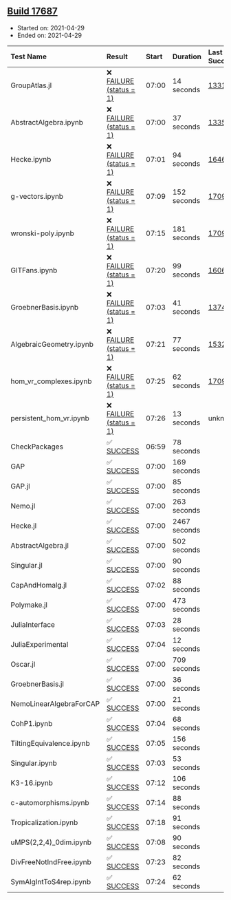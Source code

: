 ## [Build 17687](https://oscarci.mathematik.uni-kl.de/job/oscar/17687/)

* Started on: 2021-04-29
* Ended on: 2021-04-29

| Test Name    | Result | Start | Duration | Last Success | First Failure |
|:-------------|:-------|:------|:---------|:-------------|:--------------|
| GroupAtlas.jl | ❌ [FAILURE (status = 1)](https://oscarci.mathematik.uni-kl.de/job/oscar/17687/artifact/logs/build-17687/GroupAtlas.jl.log) | 07:00 | 14 seconds | [13311](https://oscarci.mathematik.uni-kl.de/job/oscar/13311/) | [13312](https://oscarci.mathematik.uni-kl.de/job/oscar/13312/) |
| AbstractAlgebra.ipynb | ❌ [FAILURE (status = 1)](https://oscarci.mathematik.uni-kl.de/job/oscar/17687/artifact/logs/build-17687/AbstractAlgebra.ipynb.log) | 07:00 | 37 seconds | [13355](https://oscarci.mathematik.uni-kl.de/job/oscar/13355/) | [13356](https://oscarci.mathematik.uni-kl.de/job/oscar/13356/) |
| Hecke.ipynb | ❌ [FAILURE (status = 1)](https://oscarci.mathematik.uni-kl.de/job/oscar/17687/artifact/logs/build-17687/Hecke.ipynb.log) | 07:01 | 94 seconds | [16463](https://oscarci.mathematik.uni-kl.de/job/oscar/16463/) | [16464](https://oscarci.mathematik.uni-kl.de/job/oscar/16464/) |
| g-vectors.ipynb | ❌ [FAILURE (status = 1)](https://oscarci.mathematik.uni-kl.de/job/oscar/17687/artifact/logs/build-17687/g-vectors.ipynb.log) | 07:09 | 152 seconds | [17099](https://oscarci.mathematik.uni-kl.de/job/oscar/17099/) | [17100](https://oscarci.mathematik.uni-kl.de/job/oscar/17100/) |
| wronski-poly.ipynb | ❌ [FAILURE (status = 1)](https://oscarci.mathematik.uni-kl.de/job/oscar/17687/artifact/logs/build-17687/wronski-poly.ipynb.log) | 07:15 | 181 seconds | [17098](https://oscarci.mathematik.uni-kl.de/job/oscar/17098/) | [17099](https://oscarci.mathematik.uni-kl.de/job/oscar/17099/) |
| GITFans.ipynb | ❌ [FAILURE (status = 1)](https://oscarci.mathematik.uni-kl.de/job/oscar/17687/artifact/logs/build-17687/GITFans.ipynb.log) | 07:20 | 99 seconds | [16068](https://oscarci.mathematik.uni-kl.de/job/oscar/16068/) | [16069](https://oscarci.mathematik.uni-kl.de/job/oscar/16069/) |
| GroebnerBasis.ipynb | ❌ [FAILURE (status = 1)](https://oscarci.mathematik.uni-kl.de/job/oscar/17687/artifact/logs/build-17687/GroebnerBasis.ipynb.log) | 07:03 | 41 seconds | [13748](https://oscarci.mathematik.uni-kl.de/job/oscar/13748/) | [13749](https://oscarci.mathematik.uni-kl.de/job/oscar/13749/) |
| AlgebraicGeometry.ipynb | ❌ [FAILURE (status = 1)](https://oscarci.mathematik.uni-kl.de/job/oscar/17687/artifact/logs/build-17687/AlgebraicGeometry.ipynb.log) | 07:21 | 77 seconds | [15322](https://oscarci.mathematik.uni-kl.de/job/oscar/15322/) | [15323](https://oscarci.mathematik.uni-kl.de/job/oscar/15323/) |
| hom_vr_complexes.ipynb | ❌ [FAILURE (status = 1)](https://oscarci.mathematik.uni-kl.de/job/oscar/17687/artifact/logs/build-17687/hom_vr_complexes.ipynb.log) | 07:25 | 62 seconds | [17099](https://oscarci.mathematik.uni-kl.de/job/oscar/17099/) | [17100](https://oscarci.mathematik.uni-kl.de/job/oscar/17100/) |
| persistent_hom_vr.ipynb | ❌ [FAILURE (status = 1)](https://oscarci.mathematik.uni-kl.de/job/oscar/17687/artifact/logs/build-17687/persistent_hom_vr.ipynb.log) | 07:26 | 13 seconds | unknown | unknown |
| CheckPackages | ✅ [SUCCESS](https://oscarci.mathematik.uni-kl.de/job/oscar/17687/artifact/logs/build-17687/CheckPackages.log) | 06:59 | 78 seconds |  |  |
| GAP | ✅ [SUCCESS](https://oscarci.mathematik.uni-kl.de/job/oscar/17687/artifact/logs/build-17687/GAP.log) | 07:00 | 169 seconds |  |  |
| GAP.jl | ✅ [SUCCESS](https://oscarci.mathematik.uni-kl.de/job/oscar/17687/artifact/logs/build-17687/GAP.jl.log) | 07:00 | 85 seconds |  |  |
| Nemo.jl | ✅ [SUCCESS](https://oscarci.mathematik.uni-kl.de/job/oscar/17687/artifact/logs/build-17687/Nemo.jl.log) | 07:00 | 263 seconds |  |  |
| Hecke.jl | ✅ [SUCCESS](https://oscarci.mathematik.uni-kl.de/job/oscar/17687/artifact/logs/build-17687/Hecke.jl.log) | 07:00 | 2467 seconds |  |  |
| AbstractAlgebra.jl | ✅ [SUCCESS](https://oscarci.mathematik.uni-kl.de/job/oscar/17687/artifact/logs/build-17687/AbstractAlgebra.jl.log) | 07:00 | 502 seconds |  |  |
| Singular.jl | ✅ [SUCCESS](https://oscarci.mathematik.uni-kl.de/job/oscar/17687/artifact/logs/build-17687/Singular.jl.log) | 07:00 | 90 seconds |  |  |
| CapAndHomalg.jl | ✅ [SUCCESS](https://oscarci.mathematik.uni-kl.de/job/oscar/17687/artifact/logs/build-17687/CapAndHomalg.jl.log) | 07:02 | 88 seconds |  |  |
| Polymake.jl | ✅ [SUCCESS](https://oscarci.mathematik.uni-kl.de/job/oscar/17687/artifact/logs/build-17687/Polymake.jl.log) | 07:00 | 473 seconds |  |  |
| JuliaInterface | ✅ [SUCCESS](https://oscarci.mathematik.uni-kl.de/job/oscar/17687/artifact/logs/build-17687/JuliaInterface.log) | 07:03 | 28 seconds |  |  |
| JuliaExperimental | ✅ [SUCCESS](https://oscarci.mathematik.uni-kl.de/job/oscar/17687/artifact/logs/build-17687/JuliaExperimental.log) | 07:04 | 12 seconds |  |  |
| Oscar.jl | ✅ [SUCCESS](https://oscarci.mathematik.uni-kl.de/job/oscar/17687/artifact/logs/build-17687/Oscar.jl.log) | 07:00 | 709 seconds |  |  |
| GroebnerBasis.jl | ✅ [SUCCESS](https://oscarci.mathematik.uni-kl.de/job/oscar/17687/artifact/logs/build-17687/GroebnerBasis.jl.log) | 07:00 | 36 seconds |  |  |
| NemoLinearAlgebraForCAP | ✅ [SUCCESS](https://oscarci.mathematik.uni-kl.de/job/oscar/17687/artifact/logs/build-17687/NemoLinearAlgebraForCAP.log) | 07:00 | 21 seconds |  |  |
| CohP1.ipynb | ✅ [SUCCESS](https://oscarci.mathematik.uni-kl.de/job/oscar/17687/artifact/logs/build-17687/CohP1.ipynb.log) | 07:04 | 68 seconds |  |  |
| TiltingEquivalence.ipynb | ✅ [SUCCESS](https://oscarci.mathematik.uni-kl.de/job/oscar/17687/artifact/logs/build-17687/TiltingEquivalence.ipynb.log) | 07:05 | 156 seconds |  |  |
| Singular.ipynb | ✅ [SUCCESS](https://oscarci.mathematik.uni-kl.de/job/oscar/17687/artifact/logs/build-17687/Singular.ipynb.log) | 07:03 | 53 seconds |  |  |
| K3-16.ipynb | ✅ [SUCCESS](https://oscarci.mathematik.uni-kl.de/job/oscar/17687/artifact/logs/build-17687/K3-16.ipynb.log) | 07:12 | 106 seconds |  |  |
| c-automorphisms.ipynb | ✅ [SUCCESS](https://oscarci.mathematik.uni-kl.de/job/oscar/17687/artifact/logs/build-17687/c-automorphisms.ipynb.log) | 07:14 | 88 seconds |  |  |
| Tropicalization.ipynb | ✅ [SUCCESS](https://oscarci.mathematik.uni-kl.de/job/oscar/17687/artifact/logs/build-17687/Tropicalization.ipynb.log) | 07:18 | 91 seconds |  |  |
| uMPS(2,2,4)_0dim.ipynb | ✅ [SUCCESS](https://oscarci.mathematik.uni-kl.de/job/oscar/17687/artifact/logs/build-17687/uMPS-2-2-4-_0dim.ipynb.log) | 07:08 | 90 seconds |  |  |
| DivFreeNotIndFree.ipynb | ✅ [SUCCESS](https://oscarci.mathematik.uni-kl.de/job/oscar/17687/artifact/logs/build-17687/DivFreeNotIndFree.ipynb.log) | 07:23 | 82 seconds |  |  |
| SymAlgIntToS4rep.ipynb | ✅ [SUCCESS](https://oscarci.mathematik.uni-kl.de/job/oscar/17687/artifact/logs/build-17687/SymAlgIntToS4rep.ipynb.log) | 07:24 | 62 seconds |  |  |
